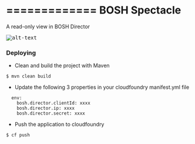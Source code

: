 =============
BOSH Spectacle
=============

A read-only view in BOSH Director

<kbd>![alt-text](https://github.com/azwickey-pivotal/bosh-spectacle/blob/master/screenshot.png)</kbd>

### Deploying

* Clean and build the project with Maven
```
$ mvn clean build
```

* Update the following 3 properties in your cloudfoundry manifest.yml file
```
  env:
    bosh.director.clientId: xxxx
    bosh.director.ip: xxxx
    bosh.director.secret: xxxx
```

* Push the application to cloudfoundry
```
$ cf push
```
